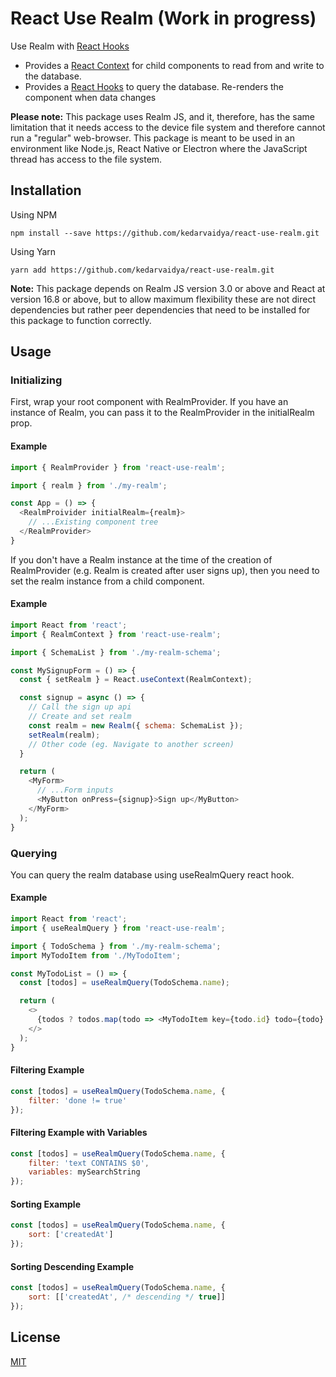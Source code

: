 # React Use Realm (Work in progress)

Use Realm with [React Hooks](https://reactjs.org/docs/hooks-intro.html)
- Provides a [React Context](https://reactjs.org/docs/context.html) for child components to read from and write to the database.
- Provides a [React Hooks](https://reactjs.org/docs/hooks-intro.html) to query the database. Re-renders the component when data changes

**Please note:** This package uses Realm JS, and it, therefore, has the same limitation that it needs access to the device file system and therefore cannot run a "regular" web-browser. This package is meant to be used in an environment like Node.js, React Native or Electron where the JavaScript thread has access to the file system.

## Installation
Using NPM
```shell
npm install --save https://github.com/kedarvaidya/react-use-realm.git
```
Using Yarn
```shell
yarn add https://github.com/kedarvaidya/react-use-realm.git
```

**Note:** This package depends on Realm JS version 3.0 or above and React at version 16.8 or above, but to allow maximum flexibility these are not direct dependencies but rather peer dependencies that need to be installed for this package to function correctly.

## Usage
### Initializing
First, wrap your root component with RealmProvider. If you have an instance of Realm, you can pass it to the RealmProvider in the initialRealm prop.
#### Example
```javascript
import { RealmProvider } from 'react-use-realm';

import { realm } from './my-realm';

const App = () => {
  <RealmProivider initialRealm={realm}>
    // ...Existing component tree
  </RealmProvider>
}
```

If you don't have a Realm instance at the time of the creation of RealmProvider (e.g. Realm is created after user signs up), then you need to set the realm instance from a child component.
#### Example
```javascript
import React from 'react';
import { RealmContext } from 'react-use-realm';

import { SchemaList } from './my-realm-schema';

const MySignupForm = () => {
  const { setRealm } = React.useContext(RealmContext);

  const signup = async () => {
    // Call the sign up api
    // Create and set realm
    const realm = new Realm({ schema: SchemaList });
    setRealm(realm);
    // Other code (eg. Navigate to another screen)
  }

  return (
    <MyForm>
      // ...Form inputs
      <MyButton onPress={signup}>Sign up</MyButton>
    </MyForm>
  );
}
```

### Querying
You can query the realm database using useRealmQuery react hook.

#### Example
```javascript
import React from 'react';
import { useRealmQuery } from 'react-use-realm';

import { TodoSchema } from './my-realm-schema';
import MyTodoItem from './MyTodoItem';

const MyTodoList = () => {
  const [todos] = useRealmQuery(TodoSchema.name);

  return (
    <>
      {todos ? todos.map(todo => <MyTodoItem key={todo.id} todo={todo} />) : 'No todos present'}
    </>
  );
}
```

#### Filtering Example
```javascript
const [todos] = useRealmQuery(TodoSchema.name, {
    filter: 'done != true'
});
```

#### Filtering Example with Variables
```javascript
const [todos] = useRealmQuery(TodoSchema.name, {
    filter: 'text CONTAINS $0',
    variables: mySearchString
});
```

#### Sorting Example
```javascript
const [todos] = useRealmQuery(TodoSchema.name, {
    sort: ['createdAt']
});
```

#### Sorting Descending Example
```javascript
const [todos] = useRealmQuery(TodoSchema.name, {
    sort: [['createdAt', /* descending */ true]]
});
```

## License
[MIT](https://github.com/kedarvaidya/react-use-realm/blob/master/LICENSE)